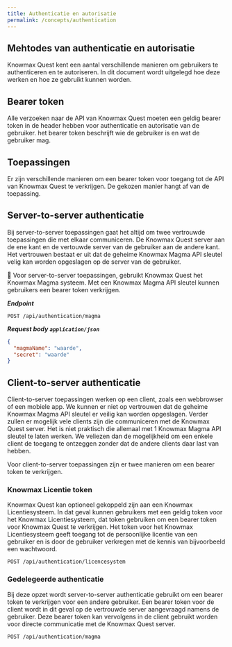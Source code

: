 ```yaml
---
title: Authenticatie en autorisatie
permalink: /concepts/authentication
---
```


## Mehtodes van authenticatie en autorisatie
Knowmax Quest kent een aantal verschillende manieren om gebruikers te authenticeren en te autoriseren. In dit document wordt uitgelegd hoe deze werken en hoe ze gebruikt kunnen worden.

## Bearer token
Alle verzoeken naar de API van Knowmax Quest moeten een geldig bearer token in de header hebben voor authenticatie en autorisatie van de gebruiker. het bearer token beschrijft wie de gebruiker is en wat de gebruiker mag.

## Toepassingen
Er zijn verschillende manieren om een bearer token voor toegang tot de API van Knowmax Quest te verkrijgen. De gekozen manier hangt af van de toepassing.

## Server-to-server authenticatie
Bij server-to-server toepassingen gaat het altijd om twee vertrouwde toepassingen die met elkaar communiceren. De Knowmax Quest server aan de ene kant en de vertouwde server van de gebruiker aan de andere kant. Het vertrouwen bestaat er uit dat de geheime Knowmax Magma API sleutel velig kan worden opgeslagen op de server van de gebruiker.

:memo: Voor server-to-server toepassingen, gebruikt Knowmax Quest het Knowmax Magma systeem. Met een Knowmax Magma API sleutel kunnen gebruikers een bearer token verkrijgen.

***Endpoint***
```url
POST /api/authentication/magma
```

***Request body ```application/json```***
```json
{
  "magmaName": "waarde",
  "secret": "waarde"
}
```

## Client-to-server authenticatie
Client-to-server toepassingen werken op een client, zoals een webbrowser of een mobiele app. We kunnen er niet op vertrouwen dat de geheime Knowmax Magma API sleutel er veilig kan worden opgeslagen. Verder zullen er mogelijk vele clients zijn die communiceren met de Knowmax Quest server. Het is niet praktisch die allemaal met 1 Knowmax Magma API sleutel te laten werken. We veliezen dan de mogelijkheid om een enkele client de toegang te ontzeggen zonder dat de andere clients daar last van hebben.

Voor client-to-server toepassingen zijn er twee manieren om een bearer token te verkrijgen.

### Knowmax Licentie token
Knowmax Quest kan optioneel gekoppeld zijn aan een Knowmax Licentiesysteem. In dat geval kunnen gebruikers met een geldig token voor het Knowmax Licentiesysteem, dat token gebruiken om een bearer token voor Knowmax Quest te verkrijgen. Het token voor het Knowmax Licentiesysteem geeft toegang tot de persoonlijke licentie van een gebruiker en is door de gebruiker verkregen met de kennis van bijvoorbeeld een wachtwoord.

```
POST /api/authentication/licencesystem
```

### Gedelegeerde authenticatie
Bij deze opzet wordt server-to-server authenticatie gebruikt om een bearer token te verkrijgen voor een andere gebruiker. Een bearer token voor de client wordt in dit geval op de vertrouwde server aangevraagd namens de gebruiker. Deze bearer token kan vervolgens in de client gebruikt worden voor directe communicatie met de Knowmax Quest server.

```
POST /api/authentication/magma
```